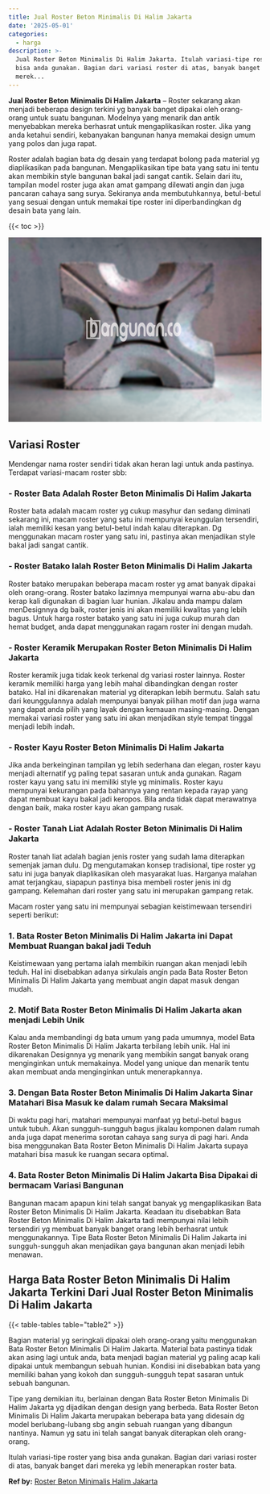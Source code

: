 ```yaml
---
title: Jual Roster Beton Minimalis Di Halim Jakarta
date: '2025-05-01'
categories:
  - harga
description: >-
  Jual Roster Beton Minimalis Di Halim Jakarta. Itulah variasi-tipe roster yang
  bisa anda gunakan. Bagian dari variasi roster di atas, banyak banget dari
  merek...
---
```


**Jual Roster Beton Minimalis Di Halim Jakarta** – Roster sekarang akan menjadi beberapa design terkini yg banyak banget dipakai oleh orang-orang untuk suatu bangunan. Modelnya yang menarik dan antik menyebabkan mereka berhasrat untuk mengaplikasikan roster. Jika yang anda ketahui sendiri, kebanyakan bangunan hanya memakai design umum yang polos dan juga rapat.

Roster adalah bagian bata dg desain yang terdapat bolong pada material yg diaplikasikan pada bangunan. Mengaplikasikan tipe bata yang satu ini tentu akan membikin style bangunan bakal jadi sangat cantik. Selain dari itu, tampilan model roster juga akan amat gampang dilewati angin dan juga pancaran cahaya sang surya. Sekiranya anda membutuhkannya, betul-betul yang sesuai dengan untuk memakai tipe roster ini diperbandingkan dg desain bata yang lain.

{{< toc >}}

![Jual Roster Beton Minimalis Di Halim Jakarta](/images/bata-roster-minimalis-15.png)

## Variasi Roster

Mendengar nama roster sendiri tidak akan heran lagi untuk anda pastinya. Terdapat variasi-macam roster sbb:

### \- Roster Bata Adalah Roster Beton Minimalis Di Halim Jakarta

Roster bata adalah macam roster yg cukup masyhur dan sedang diminati sekarang ini, macam roster yang satu ini mempunyai keunggulan tersendiri, ialah memiliki kesan yang betul-betul indah kalau diterapkan. Dg menggunakan macam roster yang satu ini, pastinya akan menjadikan style bakal jadi sangat cantik.

### \- Roster Batako Ialah Roster Beton Minimalis Di Halim Jakarta

Roster batako merupakan beberapa macam roster yg amat banyak dipakai oleh orang-orang. Roster batako lazimnya mempunyai warna abu-abu dan kerap kali digunakan di bagian luar hunian. Jikalau anda mampu dalam menDesignnya dg baik, roster jenis ini akan memiliki kwalitas yang lebih bagus. Untuk harga roster batako yang satu ini juga cukup murah dan hemat budget, anda dapat menggunakan ragam roster ini dengan mudah.

### \- Roster Keramik Merupakan Roster Beton Minimalis Di Halim Jakarta

Roster keramik juga tidak keok terkenal dg variasi roster lainnya. Roster keramik memiliki harga yang lebih mahal dibandingkan dengan roster batako. Hal ini dikarenakan material yg diterapkan lebih bermutu. Salah satu dari keunggulannya adalah mempunyai banyak pilihan motif dan juga warna yang dapat anda pilih yang layak dengan kemauan masing-masing. Dengan memakai variasi roster yang satu ini akan menjadikan style tempat tinggal menjadi lebih indah.

### \- Roster Kayu Roster Beton Minimalis Di Halim Jakarta

Jika anda berkeinginan tampilan yg lebih sederhana dan elegan, roster kayu menjadi alternatif yg paling tepat sasaran untuk anda gunakan. Ragam roster kayu yang satu ini memiliki style yg minimalis. Roster kayu mempunyai kekurangan pada bahannya yang rentan kepada rayap yang dapat membuat kayu bakal jadi keropos. Bila anda tidak dapat merawatnya dengan baik, maka roster kayu akan gampang rusak.

### \- Roster Tanah Liat Adalah Roster Beton Minimalis Di Halim Jakarta

Roster tanah liat adalah bagian jenis roster yang sudah lama diterapkan semenjak jaman dulu. Dg mengutamakan konsep tradisional, tipe roster yg satu ini juga banyak diaplikasikan oleh masyarakat luas. Harganya malahan amat terjangkau, siapapun pastinya bisa membeli roster jenis ini dg gampang. Kelemahan dari roster yang satu ini merupakan gampang retak.

Macam roster yang satu ini mempunyai sebagian keistimewaan tersendiri seperti berikut:

### 1\. Bata Roster Beton Minimalis Di Halim Jakarta ini Dapat Membuat Ruangan bakal jadi Teduh

Keistimewaan yang pertama ialah membikin ruangan akan menjadi lebih teduh. Hal ini disebabkan adanya sirkulais angin pada Bata Roster Beton Minimalis Di Halim Jakarta yang membuat angin dapat masuk dengan mudah.

### 2\. Motif Bata Roster Beton Minimalis Di Halim Jakarta akan menjadi Lebih Unik

Kalau anda membandingi dg bata umum yang pada umumnya, model Bata Roster Beton Minimalis Di Halim Jakarta terbilang lebih unik. Hal ini dikarenakan Designnya yg menarik yang membikin sangat banyak orang menginginkan untuk memakainya. Model yang unique dan menarik tentu akan membuat anda menginginkan untuk menerapkannya.

### 3\. Dengan Bata Roster Beton Minimalis Di Halim Jakarta Sinar Matahari Bisa Masuk ke dalam rumah Secara Maksimal

Di waktu pagi hari, matahari mempunyai manfaat yg betul-betul bagus untuk tubuh. Akan sungguh-sungguh bagus jikalau komponen dalam rumah anda juga dapat menerima sorotan cahaya sang surya di pagi hari. Anda bisa menggunakan Bata Roster Beton Minimalis Di Halim Jakarta supaya matahari bisa masuk ke ruangan secara optimal.

### 4\. Bata Roster Beton Minimalis Di Halim Jakarta Bisa Dipakai di bermacam Variasi Bangunan

Bangunan macam apapun kini telah sangat banyak yg mengaplikasikan Bata Roster Beton Minimalis Di Halim Jakarta. Keadaan itu disebabkan Bata Roster Beton Minimalis Di Halim Jakarta tadi mempunyai nilai lebih tersendiri yg membuat banyak banget orang lebih berhasrat untuk menggunakannya. Tipe Bata Roster Beton Minimalis Di Halim Jakarta ini sungguh-sungguh akan menjadikan gaya bangunan akan menjadi lebih menawan.

## Harga Bata Roster Beton Minimalis Di Halim Jakarta Terkini Dari Jual Roster Beton Minimalis Di Halim Jakarta

{{< table-tables table="table2" >}}

Bagian material yg seringkali dipakai oleh orang-orang yaitu menggunakan Bata Roster Beton Minimalis Di Halim Jakarta. Material bata pastinya tidak akan asing lagi untuk anda, bata menjadi bagian material yg paling acap kali dipakai untuk membangun sebuah hunian. Kondisi ini disebabkan bata yang memiliki bahan yang kokoh dan sungguh-sungguh tepat sasaran untuk sebuah bangunan.

Tipe yang demikian itu, berlainan dengan Bata Roster Beton Minimalis Di Halim Jakarta yg dijadikan dengan design yang berbeda. Bata Roster Beton Minimalis Di Halim Jakarta merupakan beberapa bata yang didesain dg model berlubang-lubang sbg angin sebuah ruangan yang dibangun nantinya. Namun yg satu ini telah sangat banyak diterapkan oleh orang-orang.

Itulah variasi-tipe roster yang bisa anda gunakan. Bagian dari variasi roster di atas, banyak banget dari mereka yg lebih menerapkan roster bata.

**Ref by:** [Roster Beton Minimalis Halim Jakarta](https://id.wikipedia.org/wiki/Roster)
